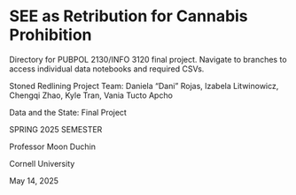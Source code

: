 # SEE as Retribution for Cannabis Prohibition

Directory for PUBPOL 2130/INFO 3120 final project. Navigate to branches to access individual data notebooks and required CSVs. 

Stoned Redlining Project Team: Daniela “Dani” Rojas, Izabela Litwinowicz, Chengqi Zhao, Kyle Tran, Vania Tucto Apcho

Data and the State: Final Project

SPRING 2025 SEMESTER

Professor Moon Duchin

Cornell University

May 14, 2025
